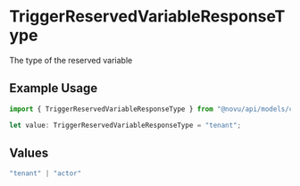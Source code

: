 # TriggerReservedVariableResponseType

The type of the reserved variable

## Example Usage

```typescript
import { TriggerReservedVariableResponseType } from "@novu/api/models/components";

let value: TriggerReservedVariableResponseType = "tenant";
```

## Values

```typescript
"tenant" | "actor"
```